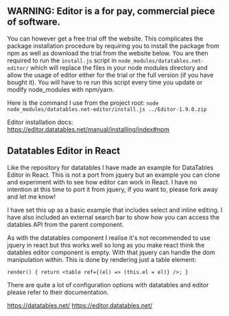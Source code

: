 ## WARNING: Editor is a for pay, commercial piece of software.

You can however get a free trial off the website. This complicates the package installation procedure by requiring you to install the package from npm as well as download the trial from the website below. You are then required to run the `install.js` script in `node_modules/datatables.net-editor/` which will replace the files in your node modules directory and allow the usage of editor either for the trial or the full version (if you have bought it). You will have to re run this script every time you update or modify node_modules with npm/yarn.

Here is the command I use from the project root:
`node node_modules/datatables.net-editor/install.js ../Editor-1.9.0.zip`

Editor installation docs:
https://editor.datatables.net/manual/installing/index#npm

## Datatables Editor in React

Like the repository for datatables I have made an example for DataTables Editor in React. This is not a port from jquery but an example you can clone and experiment with to see how editor can work in React. I have no intention at this time to port it from jquery, if you want to, please fork away and let me know!

I have set this up as a basic example that includes select and inline editing. I have also included an external search bar to show how you can access the datables API from the parent component.

As with the datatables component I realise it's not recommended to use jquery in react but this works well so long as you make react think the datables editor component is empty. With that jquery can handle the dom manipulation within. This is done by rendering just a table element:

`render() { return <table ref={(el) => (this.el = el)} />; }`

There are quite a lot of configuration options with datatables and editor please refer to their documentation.

https://datatables.net/
https://editor.datatables.net/
